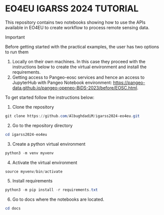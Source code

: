 # EO4EU IGARSS 2024 TUTORIAL

This repository contains two notebooks showing how to use the APIs available in EO4EU to create workflow to process remote sensing data.
> [!IMPORTANT]  
> Before getting started with the practical examples, the user has two options to run them
>
> 1. Locally on their own machines. In this case they proceed with the instructions below to create the virtual environment and install the requirements.
> 2. Getting access to Pangeo-eosc services and hence an access to JupyterHub with Pangeo Notebook environment:
<https://pangeo-data.github.io/pangeo-openeo-BiDS-2023/before/EOSC.html>.

To get started follow the instructions below:

1. Clone the repository

```powershell
git clone https://github.com/AlbughdadiM/igarss2024-eo4eu.git
```

2. Go to the repository directory

```powershell
cd igarss2024-eo4eu
```

3. Create a python virtual environment

```powershell
python3 -m venv myvenv
```

4. Activate the virtual environment

```powershell
source myvenv/bin/activate
```

5. Install requirements

```powershell
python3 -m pip install -r requirements.txt
```

6. Go to docs where the notebooks are located.

```powershell
cd docs
```
